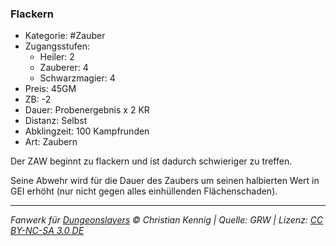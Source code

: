 ### Flackern

- Kategorie: #Zauber
- Zugangsstufen:
  - Heiler: 2
  - Zauberer: 4
  - Schwarzmagier: 4
- Preis: 45GM
- ZB: -2
- Dauer: Probenergebnis x 2 KR
- Distanz: Selbst
- Abklingzeit: 100 Kampfrunden
- Art: Zaubern

Der ZAW beginnt zu flackern und ist dadurch schwieriger zu treffen.

Seine Abwehr wird für die Dauer des Zaubers um seinen halbierten Wert in GEI erhöht (nur nicht gegen alles einhüllenden Flächenschaden).

---

_Fanwerk für [Dungeonslayers](https://www.dungeonslayers.net/) © Christian Kennig | Quelle: GRW | Lizenz: [CC BY-NC-SA 3.0 DE](https://creativecommons.org/licenses/by-nc-sa/3.0/de/)_
